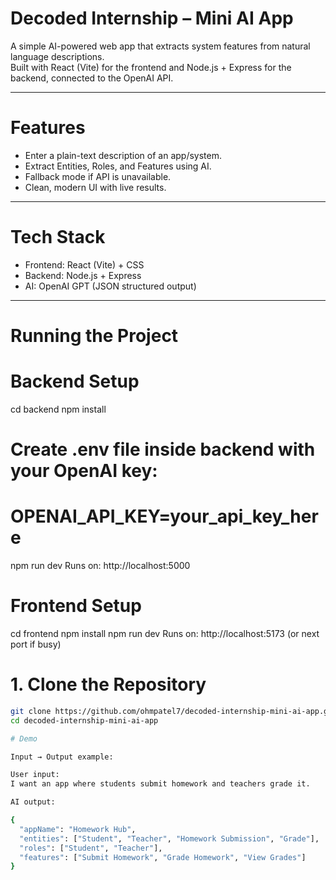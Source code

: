 # Decoded Internship – Mini AI App

A simple AI-powered web app that extracts system features from natural language descriptions.  
Built with React (Vite) for the frontend and Node.js + Express for the backend, connected to the OpenAI API.

---

# Features
- Enter a plain-text description of an app/system.  
- Extract Entities, Roles, and Features using AI.  
- Fallback mode if API is unavailable.  
- Clean, modern UI with live results.

---

# Tech Stack
- Frontend: React (Vite) + CSS  
- Backend: Node.js + Express  
- AI: OpenAI GPT (JSON structured output)  

---

# **Running the Project**
# Backend Setup
cd backend
npm install
# Create .env file inside backend with your OpenAI key:
# OPENAI_API_KEY=your_api_key_here
npm run dev
Runs on: http://localhost:5000

# Frontend Setup
cd frontend
npm install
npm run dev
Runs on: http://localhost:5173 (or next port if busy)

# 1. Clone the Repository
```bash
git clone https://github.com/ohmpatel7/decoded-internship-mini-ai-app.git
cd decoded-internship-mini-ai-app

# Demo

Input → Output example:

User input:
I want an app where students submit homework and teachers grade it.

AI output:

{
  "appName": "Homework Hub",
  "entities": ["Student", "Teacher", "Homework Submission", "Grade"],
  "roles": ["Student", "Teacher"],
  "features": ["Submit Homework", "Grade Homework", "View Grades"]
}
